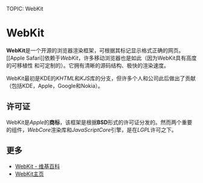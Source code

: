 TOPIC: WebKit

# WebKit

**WebKit**是一个开源的浏览器渲染框架，可根据其标记显示格式正确的网页。[[Apple Safari]]依赖于*WebKit*，许多移动浏览器也是如此（因为WebKit具有高度的可移植性
和可定制的）。它拥有清晰的源码结构、极快的渲染速度。

WebKit最初是KDE的*KHTML*和*KJS*库的分支，但许多个人和公司此后做出了贡献（包括KDE，Apple，Google和Nokia）。

## 许可证

WebKit是*Apple*的**商标**，该框架是根据**BSD**形式的许可证分发的。然而两个重要的组件，*WebCore*渲染库和*JavaScriptCore*引擎，是在*LGPL*许可之下。

## 更多

- [WebKit - 维基百科](https://en.wikipedia.org/wiki/WebKit)
- [WebKit主页](http://www.webkit.org/)

